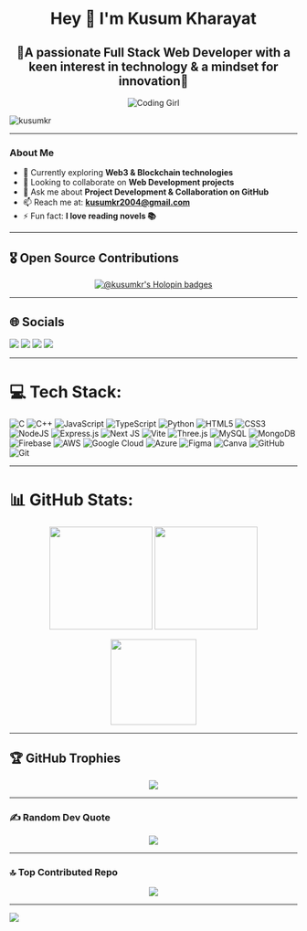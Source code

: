 <h1 align="center">Hey 👋 I'm Kusum Kharayat</h1>
<h2 align="center">🌟A passionate Full Stack Web Developer with a keen interest in technology & a mindset for innovation🌟</h3>

<p align="center"> <img src="https://media.tenor.com/IF2JdxzmyN4AAAAi/coding-girl.gif" alt="Coding Girl" /> </p> 

<p align="left"> <img src="https://komarev.com/ghpvc/?username=kusumkr&label=Profile%20views&color=0e75b6&style=flat" alt="kusumkr" /> </p>

---

###  About Me  
- 🌱 Currently exploring **Web3 & Blockchain technologies**  
- 👯 Looking to collaborate on **Web Development projects**  
- 💬 Ask me about **Project Development & Collaboration on GitHub**  
- 📫 Reach me at: **kusumkr2004@gmail.com**  
- ⚡ Fun fact: **I love reading novels 📚**  

---

## 🎖 Open Source Contributions
<p align="center">
  <a href="https://holopin.io/@kusumkr">
    <img src="https://holopin.me/kusumkr" alt="@kusumkr's Holopin badges"/>
  </a>
</p>

---

## 🌐 Socials 
  <a href="https://www.linkedin.com/in/kusumkharayat/"><img src="https://img.shields.io/badge/LinkedIn-%230077B5.svg?logo=linkedin&logoColor=white"/></a>
  <a href="https://medium.com/@kusumkr2004"><img src="https://img.shields.io/badge/Medium-12100E?logo=medium&logoColor=white"/></a>
  <a href="https://x.com/KusumKharayat"><img src="https://img.shields.io/badge/X-black.svg?logo=X&logoColor=white"/></a>
  <a href="mailto:kusumkr2004@gmail.com"><img src="https://img.shields.io/badge/Email-D14836?logo=gmail&logoColor=white"/></a>
</p>

---

# 💻 Tech Stack:
<p align="center">
  
![C](https://img.shields.io/badge/c-%2300599C.svg?style=for-the-badge&logo=c&logoColor=white) 
![C++](https://img.shields.io/badge/c++-%2300599C.svg?style=for-the-badge&logo=c%2B%2B&logoColor=white) 
![JavaScript](https://img.shields.io/badge/javascript-%23323330.svg?style=for-the-badge&logo=javascript&logoColor=%23F7DF1E) 
![TypeScript](https://img.shields.io/badge/typescript-%23007ACC.svg?style=for-the-badge&logo=typescript&logoColor=white) 
![Python](https://img.shields.io/badge/python-3670A0?style=for-the-badge&logo=python&logoColor=ffdd54) 
![HTML5](https://img.shields.io/badge/html5-%23E34F26.svg?style=for-the-badge&logo=html5&logoColor=white) 
![CSS3](https://img.shields.io/badge/css3-%231572B6.svg?style=for-the-badge&logo=css3&logoColor=white) 
![NodeJS](https://img.shields.io/badge/node.js-6DA55F?style=flat-square&logo=node.js&logoColor=white)
![Express.js](https://img.shields.io/badge/express.js-%23404d59.svg?style=for-the-badge&logo=express&logoColor=%2361DAFB) 
![Next JS](https://img.shields.io/badge/Next-black?style=for-the-badge&logo=next.js&logoColor=white) 
![Vite](https://img.shields.io/badge/vite-%23646CFF.svg?style=for-the-badge&logo=vite&logoColor=white) 
![Three.js](https://img.shields.io/badge/threejs-black?style=for-the-badge&logo=three.js&logoColor=white) 
![MySQL](https://img.shields.io/badge/mysql-4479A1.svg?style=for-the-badge&logo=mysql&logoColor=white) 
![MongoDB](https://img.shields.io/badge/MongoDB-%234ea94b.svg?style=for-the-badge&logo=mongodb&logoColor=white) 
![Firebase](https://img.shields.io/badge/firebase-%23039BE5.svg?style=for-the-badge&logo=firebase&logoColor=white) 
![AWS](https://img.shields.io/badge/AWS-%23FF9900.svg?style=for-the-badge&logo=amazon-aws&logoColor=white) 
![Google Cloud](https://img.shields.io/badge/GoogleCloud-%234285F4.svg?style=for-the-badge&logo=google-cloud&logoColor=white) 
![Azure](https://img.shields.io/badge/azure-%230072C6.svg?style=for-the-badge&logo=microsoftazure&logoColor=white) 
![Figma](https://img.shields.io/badge/figma-%23F24E1E.svg?style=for-the-badge&logo=figma&logoColor=white) 
![Canva](https://img.shields.io/badge/Canva-%2300C4CC.svg?style=for-the-badge&logo=Canva&logoColor=white) 
![GitHub](https://img.shields.io/badge/github-%23121011.svg?style=for-the-badge&logo=github&logoColor=white) 
![Git](https://img.shields.io/badge/git-%23F05033.svg?style=for-the-badge&logo=git&logoColor=white) 

</p>


---

# 📊 GitHub Stats:
<p align="center">
  <img src="https://github-readme-stats.vercel.app/api?username=KusumKr&theme=radical&hide_border=false&include_all_commits=true&count_private=true" height="180"/>
  <img src="https://nirzak-streak-stats.vercel.app/?user=KusumKr&theme=radical&hide_border=false" height="180"/>
</p>

<p align="center">
  <img src="https://github-readme-stats.vercel.app/api/top-langs/?username=KusumKr&theme=radical&hide_border=false&layout=compact" height="150"/>
</p>

---

## 🏆 GitHub Trophies
<p align="center">
  <img src="https://github-profile-trophy.vercel.app/?username=KusumKr&theme=radical&no-frame=false&no-bg=false&margin-w=4"/>
</p>

---

### ✍️ Random Dev Quote  
<p align="center">
  <img src="https://quotes-github-readme.vercel.app/api?type=horizontal&theme=radical"/>
</p>

---

### 🔝 Top Contributed Repo
<p align="center">
  <img src="https://github-contributor-stats.vercel.app/api?username=KusumKr&limit=5&theme=radical&combine_all_yearly_contributions=true"/>
</p>

---

[![](https://visitcount.itsvg.in/api?id=KusumKr&icon=0&color=10)](https://visitcount.itsvg.in)






